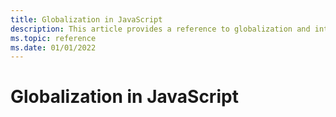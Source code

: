 ```yaml
---
title: Globalization in JavaScript
description: This article provides a reference to globalization and internationalization using JavaScript
ms.topic: reference
ms.date: 01/01/2022
---
```


# Globalization in JavaScript
